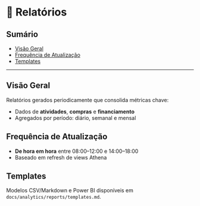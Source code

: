# 📑 Relatórios

## Sumário
- [Visão Geral](#visão-geral)  
- [Frequência de Atualização](#frequência-de-atualização)  
- [Templates](#templates)

---

## Visão Geral

Relatórios gerados periodicamente que consolida métricas chave:

- Dados de **atividades**, **compras** e **financiamento**  
- Agregados por período: diário, semanal e mensal

## Frequência de Atualização

- **De hora em hora** entre 08:00–12:00 e 14:00–18:00  
- Baseado em refresh de views Athena

## Templates

Modelos CSV/Markdown e Power BI disponíveis em `docs/analytics/reports/templates.md`.